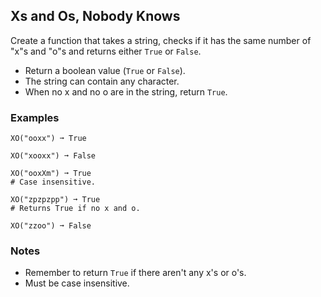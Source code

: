 ## Xs and Os, Nobody Knows
Create a function that takes a string, checks if it has the same number of "x"s and "o"s and returns either `True` or `False`.
* Return a boolean value (`True` or `False`).
* The string can contain any character.
* When no x and no o are in the string, return `True`.

### Examples
```
XO("ooxx") ➞ True

XO("xooxx") ➞ False

XO("ooxXm") ➞ True
# Case insensitive.

XO("zpzpzpp") ➞ True
# Returns True if no x and o.

XO("zzoo") ➞ False
```

### Notes
* Remember to return `True` if there aren't any x's or o's.
* Must be case insensitive.